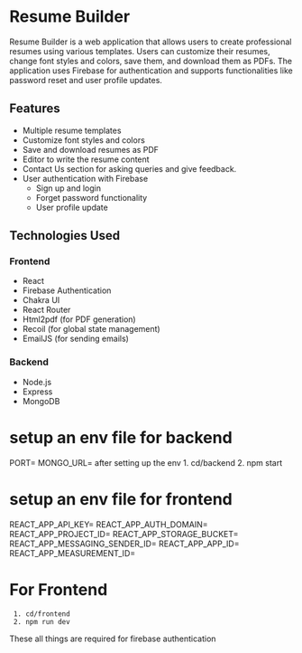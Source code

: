 # Resume Builder
Resume Builder is a web application that allows users to create professional resumes using various templates. Users can customize their resumes, change font styles and colors, save them, and download them as PDFs. The application uses Firebase for authentication and supports functionalities like password reset and user profile updates.

## Features

- Multiple resume templates
- Customize font styles and colors
- Save and download resumes as PDF
- Editor to write the resume content
- Contact Us section for asking queries and give feedback.
- User authentication with Firebase
  - Sign up and login
  - Forget password functionality
  - User profile update
## Technologies Used
### Frontend

- React
- Firebase Authentication
- Chakra UI
- React Router
- Html2pdf (for PDF generation)
- Recoil (for global state management)
- EmailJS (for sending emails)

### Backend

- Node.js
- Express
- MongoDB
# setup an env file for backend
  PORT=
  MONGO_URL=
 after setting up the env
       1. cd/backend
       2. npm start

# setup an env file for frontend
  REACT_APP_API_KEY=
  REACT_APP_AUTH_DOMAIN=
  REACT_APP_PROJECT_ID=
  REACT_APP_STORAGE_BUCKET=
  REACT_APP_MESSAGING_SENDER_ID=
  REACT_APP_APP_ID=
  REACT_APP_MEASUREMENT_ID=
# For Frontend
     1. cd/frontend
     2. npm run dev  
These all things are required for firebase authentication 

